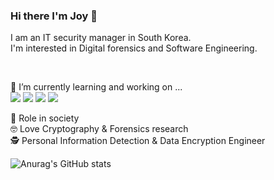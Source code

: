 ### Hi there I'm Joy 👋
I am an IT security manager in South Korea.<br>
I'm interested in Digital forensics and Software Engineering.<br>

<br>


🔭 I’m currently learning and working on ... <br>
<a href="" target="_blank"><img src="https://img.shields.io/badge/Linux-FCC624?style=flat-square&logo=Linux&logoColor=white"/></a>
<a href="" target="_blank"><img src="https://img.shields.io/badge/Google_Cloud-4285F4?style=flat-square&logo=GoogleCloud&logoColor=white"/></a>
<a href="" target="_blank"><img src="https://img.shields.io/badge/Amazon_AWS-232F3E?style=flat-square&logo=AmazonAWS&logoColor=white"/></a>
<a href="" target="_blank"><img src="https://img.shields.io/badge/Oracle-F80000?style=flat-square&logo=Oracle&logoColor=white"/></a>


🌱  Role in society<br>
🤓 Love Cryptography & Forensics research<br>
🕵 Personal Information Detection & Data Encryption Engineer


<!--
**jeongyoonlee2015/jeongyoonlee2015** is a ✨ _special_ ✨ repository because its `README.md` (this file) appears on your GitHub profile.

Here are some ideas to get you started:

- 🔭 I’m currently working on ...
- 🌱 I’m currently learning ...
- 👯 I’m looking to collaborate on ...
- 🤔 I’m looking for help with ...
- 💬 Ask me about ...
- 📫 How to reach me: ...
- 😄 Pronouns: ...
- ⚡ Fun fact: ...
<div align=center> </div>

	
  [![Hits](https://hits.seeyoufarm.com/api/count/incr/badge.svg?url=https%3A%2F%2Fgithub.com%2Fjeongyoonlee2015)](https://hits.seeyoufarm.com) 
	
  </div>
-->


![Anurag's GitHub stats](https://github-readme-stats.vercel.app/api?username=jeongyoonlee2015&theme=default&show_icons=true)

